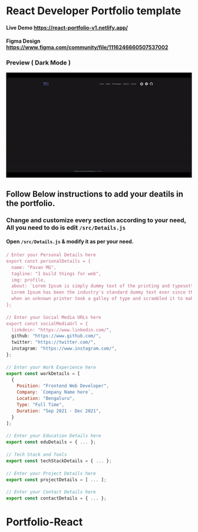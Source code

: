 # React Developer Portfolio template
#### Live Demo https://react-portfolio-v1.netlify.app/
#### Figma Design https://www.figma.com/community/file/1116246660507537002
### Preview ( Dark Mode )

<img src="/preview.gif" alt="preview" width="600px" />

## Follow Below instructions to add your deatils in the portfolio.

### Change and customize every section according to your need, All you need to do is edit `/src/Details.js`

#### Open `/src/Details.js` & modify it as per your need.

```javascript
/ Enter your Personal Details here
export const personalDetails = {
  name: "Pavan MG",
  tagline: "I build things for web",
  img: profile,
  about: `Lorem Ipsum is simply dummy text of the printing and typesetting industry.
  Lorem Ipsum has been the industry's standard dummy text ever since the 1500s, 
  when an unknown printer took a galley of type and scrambled it to make a type specimen book.`,
};

// Enter your Social Media URLs here
export const socialMediaUrl = {
  linkdein: "https://www.linkedin.com/",
  github: "https://www.github.com/",
  twitter: "https://twitter.com/",
  instagram: "https://www.instagram.com/",
};

// Enter your Work Experience here
export const workDetails = [
  {
    Position: "Frontend Web Developer",
    Company: `Company Name here`,
    Location: "Bengaluru",
    Type: "Full Time",
    Duration: "Sep 2021 - Dec 2021",
  }
];

// Enter your Education Details here
export const eduDetails = { ... };

// Tech Stack and Tools
export const techStackDetails = { ... };

// Enter your Project Details here
export const projectDetails = [ ... ];

// Enter your Contact Details here
export const contactDetails = { ... };
```
# Portfolio-React
